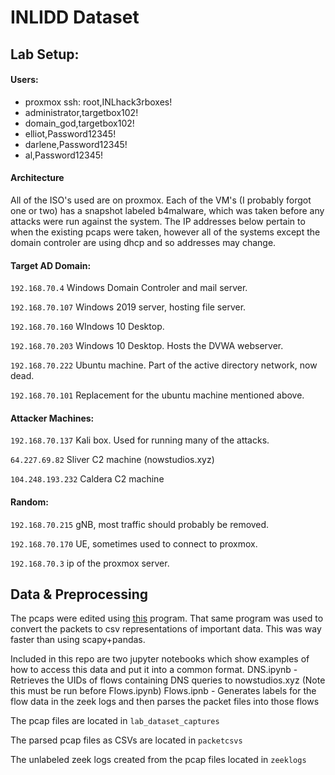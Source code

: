 # INLIDD Dataset

## Lab Setup:
#### Users:
* proxmox ssh: root,INLhack3rboxes!
* administrator,targetbox102!
* domain_god,targetbox102!
* elliot,Password12345!
* darlene,Password12345!
* al,Password12345!

#### Architecture
All of the ISO's used are on proxmox. Each of the VM's (I probably forgot one or two) has a snapshot labeled b4malware, which 
was taken before any attacks were run against the system. The IP addresses below pertain to when the existing pcaps were taken, however all of the systems except the domain controler are using dhcp and so addresses may change.

#### Target AD Domain:
`192.168.70.4` Windows Domain Controler and mail server.

`192.168.70.107` Windows 2019 server, hosting file server.

`192.168.70.160` WIndows 10 Desktop.

`192.168.70.203` Windows 10 Desktop. Hosts the DVWA webserver.

`192.168.70.222` Ubuntu machine. Part of the active directory network, now dead.

`192.168.70.101` Replacement for the ubuntu machine mentioned above.

#### Attacker Machines:
`192.168.70.137` Kali box. Used for running many of the attacks.

`64.227.69.82` Sliver C2 machine (nowstudios.xyz)

`104.248.193.232` Caldera C2 machine

#### Random:
`192.168.70.215` gNB, most traffic should probably be removed.

`192.168.70.170` UE, sometimes used to connect to proxmox.

`192.168.70.3` ip of the proxmox server.

## Data & Preprocessing
The pcaps were edited using [this](https://github.com/Hannnah1/Edcap) program.
That same program was used to convert the packets to csv representations of important data. This was way faster than using scapy+pandas.

Included in this repo are two jupyter notebooks which show examples of how to access this data and put it into a common format.
DNS.ipynb - Retrieves the UIDs of flows containing DNS queries to nowstudios.xyz (Note this must be run before Flows.ipynb)
Flows.ipnb - Generates labels for the flow data in the zeek logs and then parses the packet files into those flows

The pcap files are located in `lab_dataset_captures`

The parsed pcap files as CSVs are located in `packetcsvs`

The unlabeled zeek logs created from the pcap files located in `zeeklogs`

